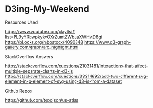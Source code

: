 # D3ing-My-Weekend

Resources Used

https://www.youtube.com/playlist?list=PL9yYRbwpkykvOXrZumtZWbuaXWHvjD8gi
https://bl.ocks.org/mbostock/4090848
https://www.d3-graph-gallery.com/graph/arc_highlight.html

StackOverflow Answers

https://stackoverflow.com/questions/21031481/interactions-that-affect-multiple-separate-charts-in-d3-js
https://stackoverflow.com/questions/33314692/add-two-different-svg-element-in-g-element-of-svg-using-d3-js-from-a-dataset

Github Repos

https://github.com/topojson/us-atlas
